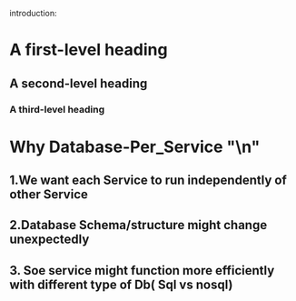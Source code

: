 introduction:
# A first-level heading
## A second-level heading
### A third-level heading

# Why Database-Per_Service "\n"
## 1.We want each Service to run independently of other Service 
## 2.Database Schema/structure might change unexpectedly
## 3. Soe service might function more efficiently with different type of Db( Sql vs nosql)
